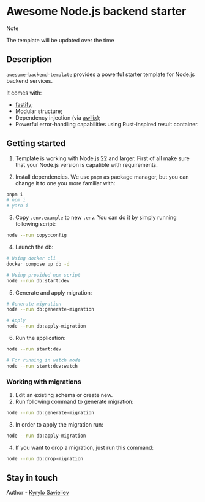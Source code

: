 # Awesome Node.js backend starter

> [!NOTE]  
> The template will be updated over the time

## Description

`awesome-backend-template` provides a powerful starter template for Node.js backend services.

It comes with:

- [fastify](https://fastify.dev/);
- Modular structure;
- Dependency injection (via [awilix](https://github.com/jeffijoe/awilix));
- Powerful error-handling capabilities using Rust-inspired result container.

## Getting started

1. Template is working with Node.js 22 and larger. First of all make sure that your Node.js version is capatible with requirements.

2. Install dependencies. We use `pnpm` as package manager, but you can change it to one you more familiar with:

```sh
pnpm i
# npm i
# yarn i
```

3. Copy `.env.example` to new `.env`. You can do it by simply running following script:

```sh
node --run copy:config
```

4. Launch the db:

```sh
# Using docker cli
docker compose up db -d

# Using provided npm script
node --run db:start:dev
```

5. Generate and apply migration:

```sh
# Generate migration
node --run db:generate-migration

# Apply
node --run db:apply-migration
```

6. Run the application:

```sh
node --run start:dev

# For running in watch mode
node --run start:dev:watch
```

### Working with migrations

1. Edit an existing schema or create new.
2. Run following command to generate migration:

```sh
node --run db:generate-migration
```

3. In order to apply the migration run:

```sh
node --run db:apply-migration
```

4. If you want to drop a migration, just run this command:

```sh
node --run db:drop-migration
```

## Stay in touch

Author - [Kyrylo Savieliev](https://github.com/OneLiL05)

